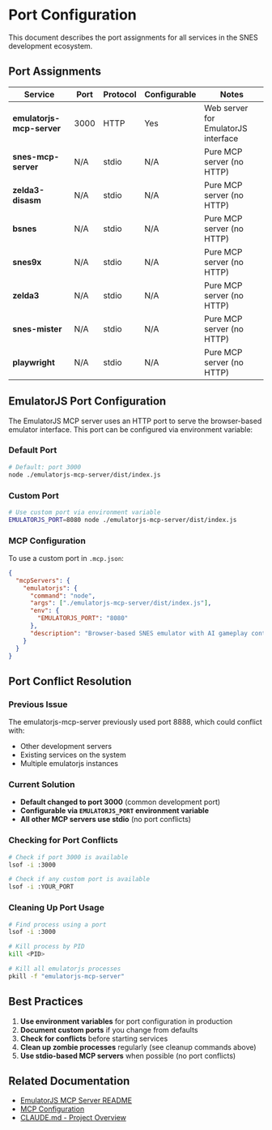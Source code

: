 # Port Configuration

This document describes the port assignments for all services in the SNES development ecosystem.

## Port Assignments

| Service | Port | Protocol | Configurable | Notes |
|---------|------|----------|--------------|-------|
| **emulatorjs-mcp-server** | 3000 | HTTP | Yes | Web server for EmulatorJS interface |
| **snes-mcp-server** | N/A | stdio | N/A | Pure MCP server (no HTTP) |
| **zelda3-disasm** | N/A | stdio | N/A | Pure MCP server (no HTTP) |
| **bsnes** | N/A | stdio | N/A | Pure MCP server (no HTTP) |
| **snes9x** | N/A | stdio | N/A | Pure MCP server (no HTTP) |
| **zelda3** | N/A | stdio | N/A | Pure MCP server (no HTTP) |
| **snes-mister** | N/A | stdio | N/A | Pure MCP server (no HTTP) |
| **playwright** | N/A | stdio | N/A | Pure MCP server (no HTTP) |

## EmulatorJS Port Configuration

The EmulatorJS MCP server uses an HTTP port to serve the browser-based emulator interface. This port can be configured via environment variable:

### Default Port
```bash
# Default: port 3000
node ./emulatorjs-mcp-server/dist/index.js
```

### Custom Port
```bash
# Use custom port via environment variable
EMULATORJS_PORT=8080 node ./emulatorjs-mcp-server/dist/index.js
```

### MCP Configuration
To use a custom port in `.mcp.json`:

```json
{
  "mcpServers": {
    "emulatorjs": {
      "command": "node",
      "args": ["./emulatorjs-mcp-server/dist/index.js"],
      "env": {
        "EMULATORJS_PORT": "8080"
      },
      "description": "Browser-based SNES emulator with AI gameplay control"
    }
  }
}
```

## Port Conflict Resolution

### Previous Issue
The emulatorjs-mcp-server previously used port 8888, which could conflict with:
- Other development servers
- Existing services on the system
- Multiple emulatorjs instances

### Current Solution
- **Default changed to port 3000** (common development port)
- **Configurable via `EMULATORJS_PORT` environment variable**
- **All other MCP servers use stdio** (no port conflicts)

### Checking for Port Conflicts

```bash
# Check if port 3000 is available
lsof -i :3000

# Check if any custom port is available
lsof -i :YOUR_PORT
```

### Cleaning Up Port Usage

```bash
# Find process using a port
lsof -i :3000

# Kill process by PID
kill <PID>

# Kill all emulatorjs processes
pkill -f "emulatorjs-mcp-server"
```

## Best Practices

1. **Use environment variables** for port configuration in production
2. **Document custom ports** if you change from defaults
3. **Check for conflicts** before starting services
4. **Clean up zombie processes** regularly (see cleanup commands above)
5. **Use stdio-based MCP servers** when possible (no port conflicts)

## Related Documentation

- [EmulatorJS MCP Server README](../emulatorjs-mcp-server/README.md)
- [MCP Configuration](../.mcp.json)
- [CLAUDE.md - Project Overview](../CLAUDE.md)
